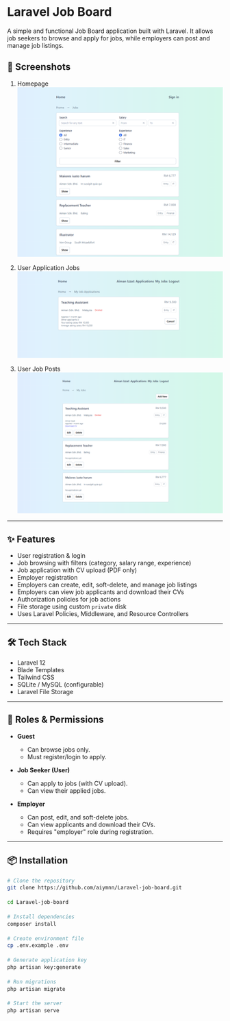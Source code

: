# Laravel Job Board

A simple and functional Job Board application built with Laravel. It allows job seekers to browse and apply for jobs, while employers can post and manage job listings.

## 📸 Screenshots

1. Homepage  
![Homepage](https://github.com/aiymnn/Laravel-job-board/blob/a20a7a61863c2761530049b05c64b254127eec44/screenshots/Homepage.png)

2. User Application Jobs  
![User Application Jobs](https://github.com/aiymnn/Laravel-job-board/blob/a20a7a61863c2761530049b05c64b254127eec44/screenshots/UserApplicationJobs.png)

3. User Job Posts  
![User Job Posts](https://github.com/aiymnn/Laravel-job-board/blob/a20a7a61863c2761530049b05c64b254127eec44/screenshots/UserJobPosts.png)

---

## ✨ Features

- User registration & login
- Job browsing with filters (category, salary range, experience)
- Job application with CV upload (PDF only)
- Employer registration
- Employers can create, edit, soft-delete, and manage job listings
- Employers can view job applicants and download their CVs
- Authorization policies for job actions
- File storage using custom `private` disk
- Uses Laravel Policies, Middleware, and Resource Controllers

---

## 🛠️ Tech Stack

- Laravel 12
- Blade Templates
- Tailwind CSS
- SQLite / MySQL (configurable)
- Laravel File Storage

---

## 👥 Roles & Permissions

- **Guest**  
  - Can browse jobs only.
  - Must register/login to apply.

- **Job Seeker (User)**  
  - Can apply to jobs (with CV upload).
  - Can view their applied jobs.

- **Employer**  
  - Can post, edit, and soft-delete jobs.
  - Can view applicants and download their CVs.
  - Requires "employer" role during registration.

---

## 📦 Installation

```bash
# Clone the repository
git clone https://github.com/aiymnn/Laravel-job-board.git

cd Laravel-job-board

# Install dependencies
composer install

# Create environment file
cp .env.example .env

# Generate application key
php artisan key:generate

# Run migrations
php artisan migrate

# Start the server
php artisan serve
